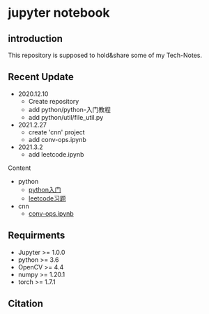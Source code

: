 # jupyter notebook


## introduction
This repository is supposed to hold&share some of my Tech-Notes.


## Recent Update
- 2020.12.10 
  - Create repository
  - add python/python-入门教程
  - add python/util/file_util.py
- 2021.2.27
  - create 'cnn'  project
  - add conv-ops.ipynb
- 2021.3.2
  - add leetcode.ipynb

Content

- python
   - [python入门](https://github.com/CvRocker/jupyter-notebook/blob/master/python/python-%E5%85%A5%E9%97%A8%E6%95%99%E7%A8%8B.ipynb)
   - [leetcode习题](https://github.com/CvRocker/jupyter-notebook/blob/master/python/leetcode.ipynb)
- cnn
   - [conv-ops.ipynb](https://github.com/CvRocker/jupyter-notebook/blob/master/cnn/conv-ops.ipynb)


## Requirments
- Jupyter >= 1.0.0
- python >= 3.6
- OpenCV >= 4.4
- numpy >= 1.20.1
- torch >= 1.7.1


## Citation

